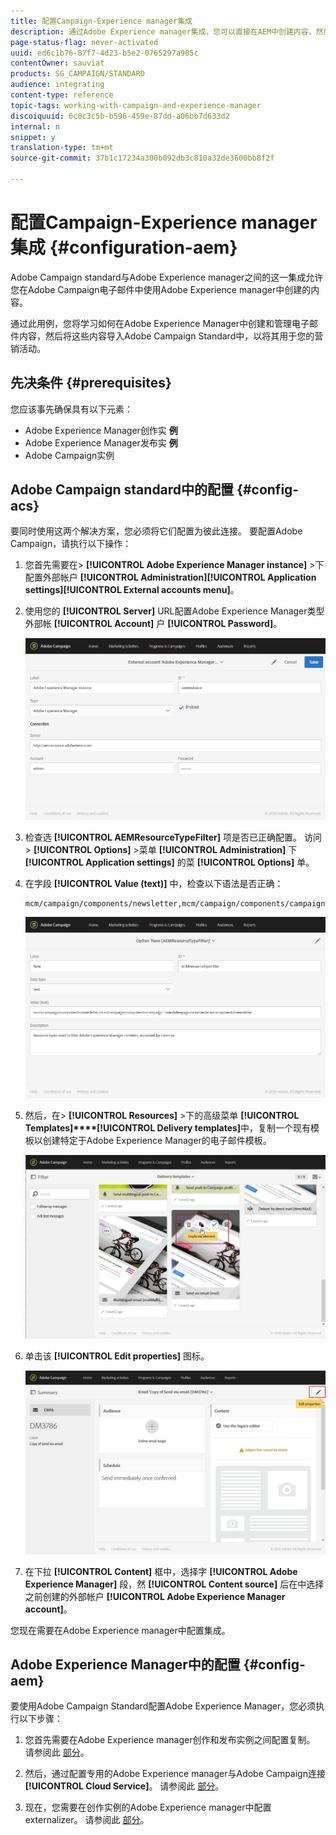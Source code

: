 ```yaml
---
title: 配置Campaign-Experience manager集成
description: 通过Adobe Experience manager集成，您可以直接在AEM中创建内容，然后在Adobe Campaign中使用它。
page-status-flag: never-activated
uuid: ed6c1b76-87f7-4d23-b5e2-0765297a905c
contentOwner: sauviat
products: SG_CAMPAIGN/STANDARD
audience: integrating
content-type: reference
topic-tags: working-with-campaign-and-experience-manager
discoiquuid: 6c0c3c5b-b596-459e-87dd-a06bb7d633d2
internal: n
snippet: y
translation-type: tm+mt
source-git-commit: 37b1c17234a300b092db3c810a32de3600bb8f2f

---
```



# 配置Campaign-Experience manager集成 {#configuration-aem}

Adobe Campaign standard与Adobe Experience manager之间的这一集成允许您在Adobe Campaign电子邮件中使用Adobe Experience manager中创建的内容。

通过此用例，您将学习如何在Adobe Experience Manager中创建和管理电子邮件内容，然后将这些内容导入Adobe Campaign Standard中，以将其用于您的营销活动。

## 先决条件 {#prerequisites}

您应该事先确保具有以下元素：

* Adobe Experience Manager创作实 **例**
* Adobe Experience Manager发布实 **例**
* Adobe Campaign实例

## Adobe Campaign standard中的配置 {#config-acs}

要同时使用这两个解决方案，您必须将它们配置为彼此连接。
要配置Adobe Campaign，请执行以下操作：

1. 您首先需要在> **[!UICONTROL Adobe Experience Manager instance]** >下配置外部帐户 **[!UICONTROL Administration]****[!UICONTROL Application settings]****[!UICONTROL External accounts menu]**。

1. 使用您的 **[!UICONTROL Server]** URL配置Adobe Experience Manager类型外部帐 **[!UICONTROL Account]** 户 **[!UICONTROL Password]**。

   ![](assets/aem_1.png)

1. 检查选 **[!UICONTROL AEMResourceTypeFilter]** 项是否已正确配置。 访问> **[!UICONTROL Options]** >菜单 **[!UICONTROL Administration]** 下 **[!UICONTROL Application settings]** 的菜 **[!UICONTROL Options]** 单。

1. 在字段 **[!UICONTROL Value (text)]** 中，检查以下语法是否正确：

   ```
   mcm/campaign/components/newsletter,mcm/campaign/components/campaign_newsletterpage,mcm/neolane/components/newsletter
   ```

   ![](assets/aem_2.png)

1. 然后，在> **[!UICONTROL Resources]** >下的高级菜单 **[!UICONTROL Templates]****[!UICONTROL Delivery templates]**&#x200B;中，复制一个现有模板以创建特定于Adobe Experience Manager的电子邮件模板。

   ![](assets/aem_3.png)

1. 单击该 **[!UICONTROL Edit properties]** 图标。

   ![](assets/aem_4.png)

1. 在下拉 **[!UICONTROL Content]** 框中，选择字 **[!UICONTROL Adobe Experience Manager]** 段，然 **[!UICONTROL Content source]** 后在中选择之前创建的外部帐户 **[!UICONTROL Adobe Experience Manager account]**。

您现在需要在Adobe Experience manager中配置集成。

## Adobe Experience Manager中的配置 {#config-aem}

要使用Adobe Campaign Standard配置Adobe Experience Manager，您必须执行以下步骤：

1. 您首先需要在Adobe Experience manager创作和发布实例之间配置复制。 请参阅此 [部分](https://docs.adobe.com/content/help/en/experience-manager-65/administering/integration/campaignstandard.html#configuring-adobe-experience-manager)。

1. 然后，通过配置专用的Adobe Experience manager与Adobe Campaign连接 **[!UICONTROL Cloud Service]**。 请参阅此 [部分](https://docs.adobe.com/content/help/en/experience-manager-65/administering/integration/campaignstandard.html#connecting-aem-to-adobe-campaign)。

1. 现在，您需要在创作实例的Adobe Experience manager中配置externalizer。 请参阅此 [部分](https://docs.adobe.com/content/help/en/experience-manager-65/administering/integration/campaignstandard.html#configuring-the-externalizer)。


